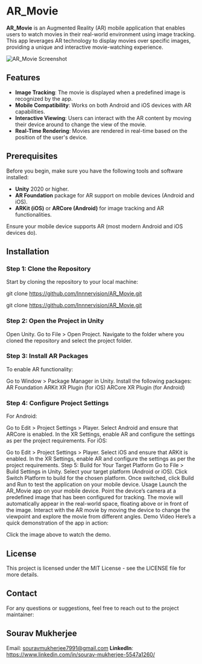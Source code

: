 # AR_Movie

**AR_Movie** is an Augmented Reality (AR) mobile application that enables users to watch movies in their real-world environment using image tracking. This app leverages AR technology to display movies over specific images, providing a unique and interactive movie-watching experience.

![AR_Movie Screenshot](path/to/your/image.png)  <!-- Replace with actual image link -->

## Features

- **Image Tracking**: The movie is displayed when a predefined image is recognized by the app.
- **Mobile Compatibility**: Works on both Android and iOS devices with AR capabilities.
- **Interactive Viewing**: Users can interact with the AR content by moving their device around to change the view of the movie.
- **Real-Time Rendering**: Movies are rendered in real-time based on the position of the user's device.

## Prerequisites

Before you begin, make sure you have the following tools and software installed:

- **Unity** 2020 or higher.
- **AR Foundation** package for AR support on mobile devices (Android and iOS).
- **ARKit (iOS)** or **ARCore (Android)** for image tracking and AR functionalities.
  
Ensure your mobile device supports AR (most modern Android and iOS devices do).

## Installation

### Step 1: Clone the Repository

Start by cloning the repository to your local machine:

git clone https://github.com/Innnervision/AR_Movie.git

git clone https://github.com/Innnervision/AR_Movie.git
### Step 2: Open the Project in Unity
Open Unity.
Go to File > Open Project.
Navigate to the folder where you cloned the repository and select the project folder.
### Step 3: Install AR Packages
To enable AR functionality:

Go to Window > Package Manager in Unity.
Install the following packages:
AR Foundation
ARKit XR Plugin (for iOS)
ARCore XR Plugin (for Android)
### Step 4: Configure Project Settings
For Android:

Go to Edit > Project Settings > Player.
Select Android and ensure that ARCore is enabled.
In the XR Settings, enable AR and configure the settings as per the project requirements.
For iOS:

Go to Edit > Project Settings > Player.
Select iOS and ensure that ARKit is enabled.
In the XR Settings, enable AR and configure the settings as per the project requirements.
Step 5: Build for Your Target Platform
Go to File > Build Settings in Unity.
Select your target platform (Android or iOS).
Click Switch Platform to build for the chosen platform.
Once switched, click Build and Run to test the application on your mobile device.
Usage
Launch the AR_Movie app on your mobile device.
Point the device’s camera at a predefined image that has been configured for tracking.
The movie will automatically appear in the real-world space, floating above or in front of the image.
Interact with the AR movie by moving the device to change the viewpoint and explore the movie from different angles.
Demo Video
Here’s a quick demonstration of the app in action:

Click the image above to watch the demo.

## License
This project is licensed under the MIT License - see the LICENSE file for more details.

## Contact
For any questions or suggestions, feel free to reach out to the project maintainer:

## Sourav Mukherjee
Email: souravmukherjee7991@gmail.com
**LinkedIn**: https://www.linkedin.com/in/sourav-mukherjee-5547a1260/
